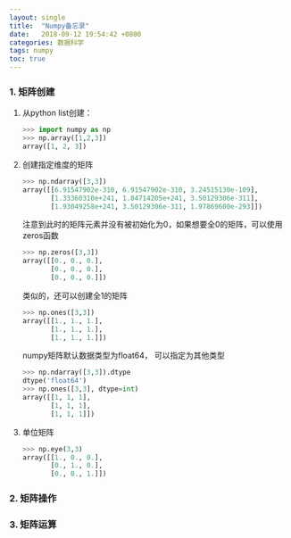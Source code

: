 ```yaml
---
layout: single
title:  "Numpy备忘录"
date:   2018-09-12 19:54:42 +0800
categories: 数据科学
tags: numpy
toc: true
---
```


### 1. 矩阵创建

1. 从python list创建：

   ```python
   >>> import numpy as np 
   >>> np.array([1,2,3])
   array([1, 2, 3])
   ```

2. 创建指定维度的矩阵

   ```python
   >>> np.ndarray([3,3])
   array([[6.91547902e-310, 6.91547902e-310, 3.24515130e-109],
          [1.33360310e+241, 1.84714205e+241, 3.50129306e-311],
          [1.93049258e+241, 3.50129306e-311, 1.97869600e-293]])
   ```

   注意到此时的矩阵元素并没有被初始化为0，如果想要全0的矩阵，可以使用zeros函数

   ```python
   >>> np.zeros([3,3])
   array([[0., 0., 0.],
          [0., 0., 0.],
          [0., 0., 0.]])
   ```

   类似的，还可以创建全1的矩阵

   ```python
   >>> np.ones([3,3])
   array([[1., 1., 1.],
          [1., 1., 1.],
          [1., 1., 1.]])
   ```

   numpy矩阵默认数据类型为float64， 可以指定为其他类型

   ```python
   >>> np.ndarray([3,3]).dtype
   dtype('float64')
   >>> np.ones([3,3], dtype=int)
   array([[1, 1, 1],
          [1, 1, 1],
          [1, 1, 1]])
   ```

   

3. 单位矩阵

   ```python
   >>> np.eye(3,3)
   array([[1., 0., 0.],
          [0., 1., 0.],
          [0., 0., 1.]])
   ```

   

### 2. 矩阵操作
### 3. 矩阵运算

